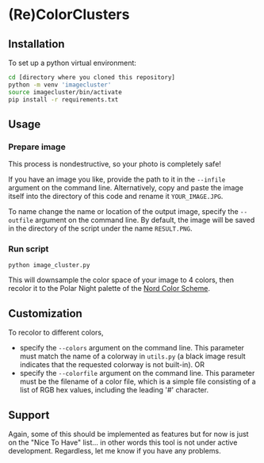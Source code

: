 # (Re)ColorClusters

## Installation

To set up a python virtual environment:

```bash
cd [directory where you cloned this repository]
python -m venv 'imagecluster'
source imagecluster/bin/activate
pip install -r requirements.txt
```

## Usage

### Prepare image

This process is nondestructive, so your photo is completely safe!

If you have an image you like, provide the path to it in the `--infile` argument on the command line. Alternatively, copy and paste the image itself into the directory of this code and rename it `YOUR_IMAGE.JPG`.

To name change the name or location of the output image, specify the `--outfile` argument on the command line. By default, the image will be saved in the directory of the script under the name `RESULT.PNG`.

### Run script

`python image_cluster.py`

This will downsample the color space of your image to 4 colors, then recolor it to the Polar Night palette of the [Nord Color Scheme](https://www.nordtheme.com/).

## Customization

To recolor to different colors,

- specify the `--colors` argument on the command line. This parameter must match the name of a colorway in `utils.py` (a black image result indicates that the requested colorway is not built-in). OR
- specify the `--colorfile` argument on the command line. This parameter must be the filename of a color file, which is a simple file consisting of a list of RGB hex values, including the leading '#' character.

## Support

Again, some of this should be implemented as features but for now is just on the "Nice To Have" list... in other words this tool is not under active development. Regardless, let me know if you have any problems.
